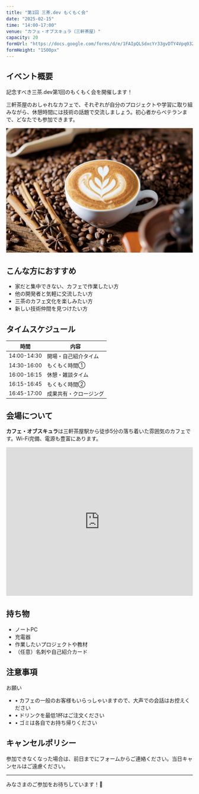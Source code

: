 ```yaml
---
title: "第1回 三茶.dev もくもく会"
date: "2025-02-15"
time: "14:00-17:00"
venue: "カフェ・オブスキュラ（三軒茶屋）"
capacity: 20
formUrl: "https://docs.google.com/forms/d/e/1FAIpQLSdxcYr33gvDTY4Vpq032DSdHE64_aEV1TzxbabW5Lw74f6RDQ/viewform?usp=dialog"
formHeight: "1500px"
---
```


## イベント概要

記念すべき三茶.dev第1回のもくもく会を開催します！

三軒茶屋のおしゃれなカフェで、それぞれが自分のプロジェクトや学習に取り組みながら、休憩時間には技術の話題で交流しましょう。初心者からベテランまで、どなたでも参加できます。

![カフェの様子](/events/images/cafe-example.jpg)

## こんな方におすすめ

- 家だと集中できない、カフェで作業したい方
- 他の開発者と気軽に交流したい方
- 三茶のカフェ文化を楽しみたい方
- 新しい技術仲間を見つけたい方

## タイムスケジュール

| 時間 | 内容 |
|------|------|
| 14:00-14:30 | 開場・自己紹介タイム |
| 14:30-16:00 | もくもく時間① |
| 16:00-16:15 | 休憩・雑談タイム |
| 16:15-16:45 | もくもく時間② |
| 16:45-17:00 | 成果共有・クロージング |

## 会場について

**カフェ・オブスキュラ**は三軒茶屋駅から徒歩5分の落ち着いた雰囲気のカフェです。Wi-Fi完備、電源も豊富にあります。

<iframe src="https://www.google.com/maps/embed?pb=!1m18!1m12!1m3!1d3242.027520486687!2d139.66790931525875!3d35.65168198019762!2m3!1f0!2f0!3f0!3m2!1i1024!2i768!4f13.1!3m3!1m2!1s0x0%3A0x0!2zMzXCsDM5JzA2LjEiTiAxMznCsDQwJzE2LjUiRQ!5e0!3m2!1sja!2sjp!4v1234567890" width="100%" height="400" style="border:0;" allowfullscreen="" loading="lazy"></iframe>

## 持ち物

- ノートPC
- 充電器
- 作業したいプロジェクトや教材
- （任意）名刺や自己紹介カード

## 注意事項

<div class="bg-yellow-50 border-l-4 border-yellow-400 p-4 my-4">
  <p class="font-bold text-yellow-700">お願い</p>
  <ul class="mt-2 text-yellow-700">
    <li>• カフェの一般のお客様もいらっしゃいますので、大声での会話はお控えください</li>
    <li>• ドリンクを最低1杯はご注文ください</li>
    <li>• ゴミは各自でお持ち帰りください</li>
  </ul>
</div>

## キャンセルポリシー

参加できなくなった場合は、前日までにフォームからご連絡ください。当日キャンセルはご遠慮ください。

---

みなさまのご参加をお待ちしています！🍵